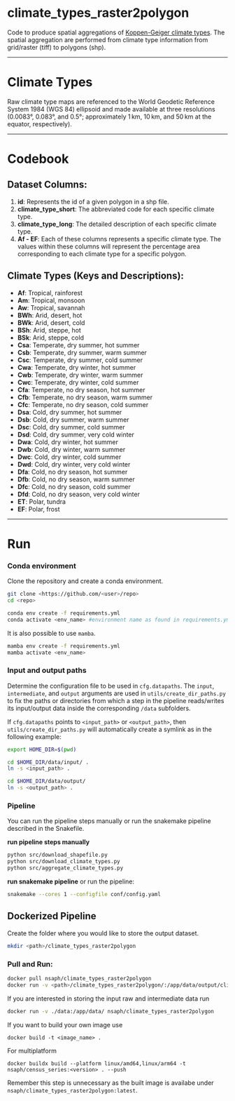 # climate_types_raster2polygon

Code to produce spatial aggregations of [Koppen-Geiger climate types](https://www.nature.com/articles/sdata2018214). The spatial aggregation are performed from climate type information from grid/raster (tiff) to polygons (shp).

---

# Climate Types

Raw climate type maps are referenced to the World Geodetic Reference System 1984 (WGS 84) ellipsoid and made available at three resolutions (0.0083°, 0.083°, and 0.5°; approximately 1 km, 10 km, and 50 km at the equator, respectively).

---

# Codebook

## Dataset Columns:

1. **id**: Represents the id of a given polygon in a shp file.
2. **climate_type_short**: The abbreviated code for each specific climate type.
3. **climate_type_long**: The detailed description of each specific climate type.
4. **Af - EF**: Each of these columns represents a specific climate type. The values within these columns will represent the percentage area corresponding to each climate type for a specific polygon.

## Climate Types (Keys and Descriptions):

- **Af**: Tropical, rainforest
- **Am**: Tropical, monsoon
- **Aw**: Tropical, savannah
- **BWh**: Arid, desert, hot
- **BWk**: Arid, desert, cold
- **BSh**: Arid, steppe, hot
- **BSk**: Arid, steppe, cold
- **Csa**: Temperate, dry summer, hot summer
- **Csb**: Temperate, dry summer, warm summer
- **Csc**: Temperate, dry summer, cold summer
- **Cwa**: Temperate, dry winter, hot summer
- **Cwb**: Temperate, dry winter, warm summer
- **Cwc**: Temperate, dry winter, cold summer
- **Cfa**: Temperate, no dry season, hot summer
- **Cfb**: Temperate, no dry season, warm summer
- **Cfc**: Temperate, no dry season, cold summer
- **Dsa**: Cold, dry summer, hot summer
- **Dsb**: Cold, dry summer, warm summer
- **Dsc**: Cold, dry summer, cold summer
- **Dsd**: Cold, dry summer, very cold winter
- **Dwa**: Cold, dry winter, hot summer
- **Dwb**: Cold, dry winter, warm summer
- **Dwc**: Cold, dry winter, cold summer
- **Dwd**: Cold, dry winter, very cold winter
- **Dfa**: Cold, no dry season, hot summer
- **Dfb**: Cold, no dry season, warm summer
- **Dfc**: Cold, no dry season, cold summer
- **Dfd**: Cold, no dry season, very cold winter
- **ET**: Polar, tundra
- **EF**: Polar, frost

---

# Run

### Conda environment

Clone the repository and create a conda environment.

```bash
git clone <https://github.com/<user>/repo>
cd <repo>

conda env create -f requirements.yml
conda activate <env_name> #environment name as found in requirements.yml
```

It is also possible to use `mamba`.

```bash
mamba env create -f requirements.yml
mamba activate <env_name>
```

### Input and output paths

Determine the configuration file to be used in `cfg.datapaths`. The `input`, `intermediate`, and `output` arguments are used in `utils/create_dir_paths.py` to fix the paths or directories from which a step in the pipeline reads/writes its input/output data inside the corresponding `/data` subfolders.

If `cfg.datapaths` points to `<input_path>` or `<output_path>`, then `utils/create_dir_paths.py` will automatically create a symlink as in the following example:

```bash
export HOME_DIR=$(pwd)

cd $HOME_DIR/data/input/ .
ln -s <input_path> . 

cd $HOME_DIR/data/output/
ln -s <output_path> . 
```

### Pipeline

You can run the pipeline steps manually or run the snakemake pipeline described in the Snakefile.

**run pipeline steps manually**

```bash
python src/download_shapefile.py
python src/download_climate_types.py
python src/aggregate_climate_types.py
```

**run snakemake pipeline**
or run the pipeline:

```bash
snakemake --cores 1 --configfile conf/config.yaml
```

## Dockerized Pipeline

Create the folder where you would like to store the output dataset.

```bash 
mkdir <path>/climate_types_raster2polygon
```

### Pull and Run:

```bash
docker pull nsaph/climate_types_raster2polygon
docker run -v <path>/climate_types_raster2polygon/:/app/data/output/climate_types_raster2polygon nsaph/climate_types_raster2polygon
```

If you are interested in storing the input raw and intermediate data run

```bash
docker run -v ./data:/app/data/ nsaph/climate_types_raster2polygon
```

If you want to build your own image use
```
docker build -t <image_name> .
```
For multiplatform
```
docker buildx build --platform linux/amd64,linux/arm64 -t nsaph/census_series:<version> . --push
```
Remember this step is unnecessary as the built image is availabe under `nsaph/climate_types_raster2polygon:latest`.
